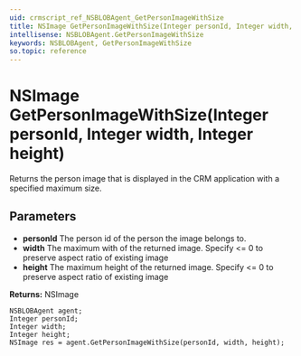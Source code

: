 ```yaml
---
uid: crmscript_ref_NSBLOBAgent_GetPersonImageWithSize
title: NSImage GetPersonImageWithSize(Integer personId, Integer width, Integer height)
intellisense: NSBLOBAgent.GetPersonImageWithSize
keywords: NSBLOBAgent, GetPersonImageWithSize
so.topic: reference
---
```


# NSImage GetPersonImageWithSize(Integer personId, Integer width, Integer height)

Returns the person image that is displayed in the CRM application with a specified maximum size.

## Parameters

* **personId** The person id of the person the image belongs to.
* **width** The maximum with of the returned image. Specify <= 0 to preserve aspect ratio of existing image
* **height** The maximum height of the returned image. Specify <= 0 to preserve aspect ratio of existing image

**Returns:** NSImage

```crmscript
NSBLOBAgent agent;
Integer personId;
Integer width;
Integer height;
NSImage res = agent.GetPersonImageWithSize(personId, width, height);
```

